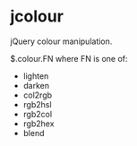 # jcolour #

jQuery colour manipulation.

$.colour.FN where FN is one of:

* lighten
* darken
* col2rgb
* rgb2hsl
* rgb2col
* rgb2hex
* blend
